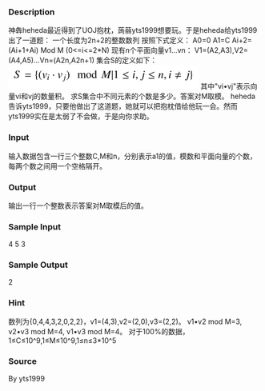 
### Description
神犇heheda最近得到了UOJ抱枕，蒟蒻yts1999想要玩。于是heheda给yts1999出了一道题：
一个长度为2n+2的整数数列 按照下式定义：
A0=0
A1=C
Ai+2=(Ai+1+Ai) Mod M (0<=i<=2*N)
现有n个平面向量v1…vn：
V1=(A2,A3),V2=(A4,A5)...Vn=(A2n,A2n+1)
集合S的定义如下：
 ![](/JudgeOnline/upload/201602/111.png)
其中"vi•vj"表示向量vi和vj的数量积。
求S集合中不同元素的个数是多少。答案对M取模。
heheda告诉yts1999，只要他做出了这道题，她就可以把抱枕借给他玩一会。然而yts1999实在是太弱了不会做，于是向你求助。

### Input
输入数据包含一行三个整数C,M和n，分别表示a1的值，模数和平面向量的个数，每两个数之间用一个空格隔开。

### Output
输出一行一个整数表示答案对M取模后的值。

### Sample Input
4 5 3
### Sample Output
2
### Hint
数列为{0,4,4,3,2,0,2,2}，v1=(4,3),v2=(2,0),v3=(2,2)。
v1•v2 mod M=3, v2•v3 mod M=4, v1•v3 mod M=4。
对于100%的数据，1≤C≤10^9,1≤M≤10^9,1≤n≤3*10^5


### Source
By yts1999